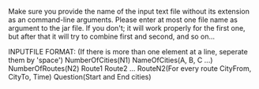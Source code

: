 Make sure you provide the name of the input text file without its extension as an command-line arguments.
Please enter at most one file name as argument to the jar file. If you don't; it will work properly for the first one, but after that it will try to combine first and second, and so on...

INPUTFILE FORMAT: (If there is more than one element at a line, seperate them by 'space')
NumberOfCities(N1)
NameOfCities(A, B, C ...)
NumberOfRoutes(N2)
Route1
Route2
...
RouteN2(For every route CityFrom, CityTo, Time)
Question(Start and End cities)
